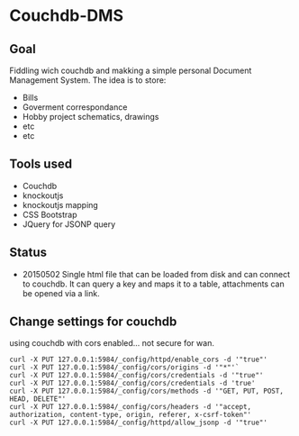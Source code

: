 # Couchdb-DMS

## Goal 
Fiddling wich couchdb and makking a simple personal Document Management System.
The idea is to store:
- Bills
- Goverment correspondance
- Hobby project schematics, drawings
- etc
- etc

## Tools used
- Couchdb
- knockoutjs
- knockoutjs mapping
- CSS Bootstrap
- JQuery for JSONP query

## Status
- 20150502 Single html file that can be loaded from disk and can connect to couchdb.
  It can query a key and maps it to a table, attachments can be opened via a link.

## Change settings for couchdb
using couchdb with cors enabled... not secure for wan.

```
curl -X PUT 127.0.0.1:5984/_config/httpd/enable_cors -d '"true"'
curl -X PUT 127.0.0.1:5984/_config/cors/origins -d '"*"'`
curl -X PUT 127.0.0.1:5984/_config/cors/credentials -d '"true"'
curl -X PUT 127.0.0.1:5984/_config/cors/credentials -d 'true'
curl -X PUT 127.0.0.1:5984/_config/cors/methods -d '"GET, PUT, POST, HEAD, DELETE"'
curl -X PUT 127.0.0.1:5984/_config/cors/headers -d '"accept, authorization, content-type, origin, referer, x-csrf-token"'
curl -X PUT 127.0.0.1:5984/_config/httpd/allow_jsonp -d '"true"'
```

